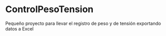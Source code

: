 # ControlPesoTension
Pequeño proyecto para llevar el registro de peso y de tensión exportando datos a Excel
